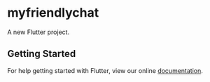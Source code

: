 # myfriendlychat

A new Flutter project.

## Getting Started

For help getting started with Flutter, view our online
[documentation](http://flutter.io/).
